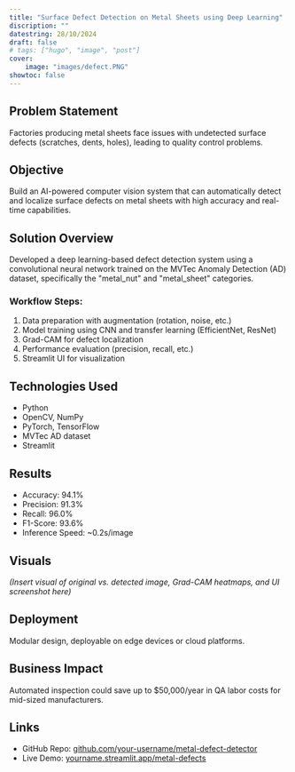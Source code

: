 ```yaml
---
title: "Surface Defect Detection on Metal Sheets using Deep Learning"
discription: ""
datestring: 28/10/2024
draft: false
# tags: ["hugo", "image", "post"]
cover: 
    image: "images/defect.PNG"
showtoc: false
---
```



## Problem Statement
Factories producing metal sheets face issues with undetected surface defects (scratches, dents, holes), leading to quality control problems.

## Objective
Build an AI-powered computer vision system that can automatically detect and localize surface defects on metal sheets with high accuracy and real-time capabilities.

## Solution Overview
Developed a deep learning-based defect detection system using a convolutional neural network trained on the MVTec Anomaly Detection (AD) dataset, specifically the "metal_nut" and "metal_sheet" categories.

### Workflow Steps:
1. Data preparation with augmentation (rotation, noise, etc.)
2. Model training using CNN and transfer learning (EfficientNet, ResNet)
3. Grad-CAM for defect localization
4. Performance evaluation (precision, recall, etc.)
5. Streamlit UI for visualization

## Technologies Used
- Python
- OpenCV, NumPy
- PyTorch, TensorFlow
- MVTec AD dataset
- Streamlit

## Results
- Accuracy: 94.1%
- Precision: 91.3%
- Recall: 96.0%
- F1-Score: 93.6%
- Inference Speed: ~0.2s/image

## Visuals
*(Insert visual of original vs. detected image, Grad-CAM heatmaps, and UI screenshot here)*

## Deployment
Modular design, deployable on edge devices or cloud platforms.

## Business Impact
Automated inspection could save up to $50,000/year in QA labor costs for mid-sized manufacturers.

## Links
- GitHub Repo: [github.com/your-username/metal-defect-detector](#)
- Live Demo: [yourname.streamlit.app/metal-defects](#)
